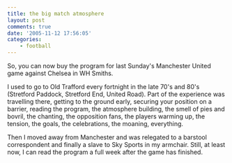 ```yaml
---
title: the big match atmosphere
layout: post
comments: true
date: '2005-11-12 17:56:05'
categories:
    - football
---
```

So, you can now buy the program for last Sunday's Manchester United
game against Chelsea in WH Smiths.

I used to go to Old Trafford every fortnight in the late 70's and 80's
(Stretford Paddock, Stretford End, United Road). Part of the
experience was travelling there, getting to the ground early, securing
your position on a barrier, reading the program, the atmosphere
building, the smell of pies and bovril, the chanting, the opposition
fans, the players warming up, the tension, the goals, the
celebrations, the moaning, everything.

Then I moved away from Manchester and was relegated to a barstool
correspondent and finally a slave to Sky Sports in my armchair. Still,
at least now, I can read the program a full week after the game has
finished.
